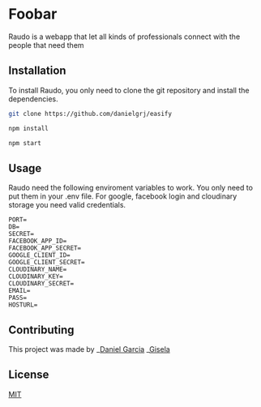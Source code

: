 # Foobar

Raudo is a webapp that let all kinds of professionals connect with the people that need them

## Installation

To install Raudo, you only need to clone the git repository and install the dependencies.

```bash
git clone https://github.com/danielgrj/easify

npm install

npm start
```

## Usage

Raudo need the following enviroment variables to work. You only need to put them in your .env file. For google, facebook
login and cloudinary storage you need valid credentials.

```
PORT=
DB=
SECRET=
FACEBOOK_APP_ID=
FACEBOOK_APP_SECRET=
GOOGLE_CLIENT_ID=
GOOGLE_CLIENT_SECRET=
CLOUDINARY_NAME=
CLOUDINARY_KEY=
CLOUDINARY_SECRET=
EMAIL=
PASS=
HOSTURL=
```

## Contributing

This project was made by _[Daniel Garcia](https://github.com/danielgrj/) _[Gisela](https://github.com/Giseliux)

## License

[MIT](https://choosealicense.com/licenses/mit/)
